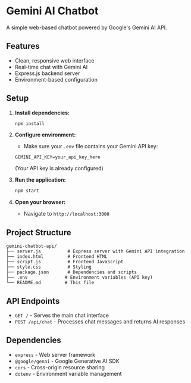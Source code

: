 # Gemini AI Chatbot

A simple web-based chatbot powered by Google's Gemini AI API.

## Features

- Clean, responsive web interface
- Real-time chat with Gemini AI
- Express.js backend server
- Environment-based configuration

## Setup

1. **Install dependencies:**
   ```bash
   npm install
   ```

2. **Configure environment:**
   - Make sure your `.env` file contains your Gemini API key:
   ```
   GEMINI_API_KEY=your_api_key_here
   ```
   (Your API key is already configured)

3. **Run the application:**
   ```bash
   npm start
   ```

4. **Open your browser:**
   - Navigate to `http://localhost:3000`

## Project Structure

```
gemini-chatbot-api/
├── server.js          # Express server with Gemini API integration
├── index.html         # Frontend HTML
├── script.js          # Frontend JavaScript
├── style.css          # Styling
├── package.json       # Dependencies and scripts
├── .env              # Environment variables (API key)
└── README.md         # This file
```

## API Endpoints

- `GET /` - Serves the main chat interface
- `POST /api/chat` - Processes chat messages and returns AI responses

## Dependencies

- `express` - Web server framework
- `@google/genai` - Google Generative AI SDK
- `cors` - Cross-origin resource sharing
- `dotenv` - Environment variable management